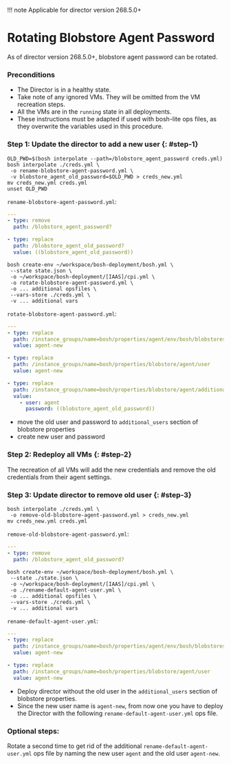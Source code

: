 !!! note
    Applicable for director version 268.5.0+

# Rotating Blobstore Agent Password

As of director version 268.5.0+, blobstore agent password can be rotated.

### Preconditions

* The Director is in a healthy state.
* Take note of any ignored VMs. They will be omitted from the VM recreation steps.
* All the VMs are in the `running` state in all deployments.
* These instructions must be adapted if used with bosh-lite ops files, as they overwrite the variables used in this procedure.

### Step 1: Update the director to add a new user {: #step-1}

```shell
OLD_PWD=$(bosh interpolate --path=/blobstore_agent_password creds.yml)
bosh interpolate ./creds.yml \
 -o rename-blobstore-agent-password.yml \
 -v blobstore_agent_old_password=$OLD_PWD > creds_new.yml
mv creds_new.yml creds.yml
unset OLD_PWD
```

`rename-blobstore-agent-password.yml`:

```yaml
---
- type: remove
  path: /blobstore_agent_password?

- type: replace
  path: /blobstore_agent_old_password?
  value: ((blobstore_agent_old_password))
```

```shell
bosh create-env ~/workspace/bosh-deployment/bosh.yml \
 --state state.json \
 -o ~/workspace/bosh-deployment/[IAAS]/cpi.yml \
 -o rotate-blobstore-agent-password.yml \
 -o ... additional opsfiles \
 --vars-store ./creds.yml \
 -v ... additional vars
```

`rotate-blobstore-agent-password.yml`:

```yaml
---
- type: replace
  path: /instance_groups/name=bosh/properties/agent/env/bosh/blobstores?/provider=dav/options/user
  value: agent-new

- type: replace
  path: /instance_groups/name=bosh/properties/blobstore/agent/user
  value: agent-new

- type: replace
  path: /instance_groups/name=bosh/properties/blobstore/agent/additional_users?
  value:
    - user: agent
      password: ((blobstore_agent_old_password))
```

* move the old user and password to `additional_users` section of blobstore properties
* create new user and password

### Step 2: Redeploy all VMs {: #step-2}
The recreation of all VMs will add the new credentials and remove the old credentials from their agent
settings.

### Step 3: Update director to remove old user {: #step-3}

```shell
bosh interpolate ./creds.yml \
 -o remove-old-blobstore-agent-password.yml > creds_new.yml
mv creds_new.yml creds.yml
```

`remove-old-blobstore-agent-password.yml`:

```yaml
---
- type: remove
  path: /blobstore_agent_old_password?
```

```shell
bosh create-env ~/workspace/bosh-deployment/bosh.yml \
 --state ./state.json \
 -o ~/workspace/bosh-deployment/[IAAS]/cpi.yml \
 -o ./rename-default-agent-user.yml \
 -o ... additional opsfiles \
 --vars-store ./creds.yml \
 -v ... additional vars
```

`rename-default-agent-user.yml`:

```yaml
---
- type: replace
  path: /instance_groups/name=bosh/properties/agent/env/bosh/blobstores?/provider=dav/options/user
  value: agent-new

- type: replace
  path: /instance_groups/name=bosh/properties/blobstore/agent/user
  value: agent-new
```

* Deploy director without the old user in the `additional_users` section of blobstore properties.
* Since the new user name is `agent-new`, from now one you have to deploy the Director with the following `rename-default-agent-user.yml` ops file.

### Optional steps:
Rotate a second time to get rid of the additional `rename-default-agent-user.yml` ops file by naming the new user `agent` and the old user `agent-new`.
